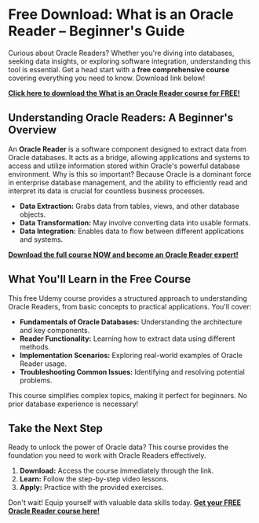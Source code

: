 # Free Download: What is an Oracle Reader – Beginner's Guide

Curious about Oracle Readers? Whether you're diving into databases, seeking data insights, or exploring software integration, understanding this tool is essential. Get a head start with a **free comprehensive course** covering everything you need to know. Download link below!

[**Click here to download the What is an Oracle Reader course for FREE!**](https://udemywork.com/what-is-an-oracle-reader)

## Understanding Oracle Readers: A Beginner's Overview

An **Oracle Reader** is a software component designed to extract data from Oracle databases. It acts as a bridge, allowing applications and systems to access and utilize information stored within Oracle's powerful database environment. Why is this so important? Because Oracle is a dominant force in enterprise database management, and the ability to efficiently read and interpret its data is crucial for countless business processes.

*   **Data Extraction:** Grabs data from tables, views, and other database objects.
*   **Data Transformation:** May involve converting data into usable formats.
*   **Data Integration:** Enables data to flow between different applications and systems.

[**Download the full course NOW and become an Oracle Reader expert!**](https://udemywork.com/what-is-an-oracle-reader)

## What You'll Learn in the Free Course

This free Udemy course provides a structured approach to understanding Oracle Readers, from basic concepts to practical applications. You'll cover:

*   **Fundamentals of Oracle Databases:** Understanding the architecture and key components.
*   **Reader Functionality:** Learning how to extract data using different methods.
*   **Implementation Scenarios:** Exploring real-world examples of Oracle Reader usage.
*   **Troubleshooting Common Issues:** Identifying and resolving potential problems.

This course simplifies complex topics, making it perfect for beginners. No prior database experience is necessary!

## Take the Next Step

Ready to unlock the power of Oracle data? This course provides the foundation you need to work with Oracle Readers effectively.

1.  **Download:** Access the course immediately through the link.
2.  **Learn:** Follow the step-by-step video lessons.
3.  **Apply:** Practice with the provided exercises.

Don't wait! Equip yourself with valuable data skills today. **[Get your FREE Oracle Reader course here!](https://udemywork.com/what-is-an-oracle-reader)**
